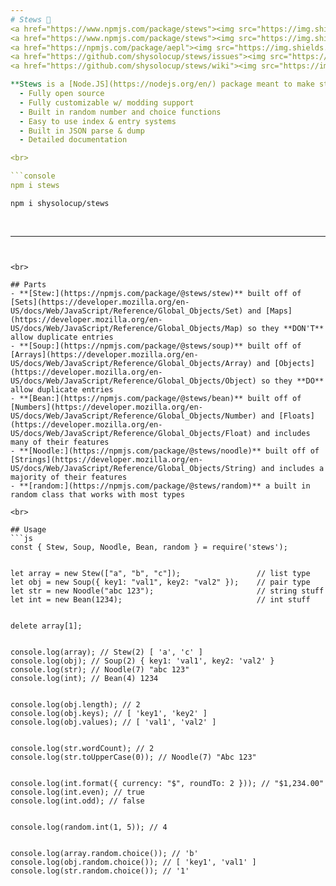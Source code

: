```yaml
---
# Stews 🍲
<a href="https://www.npmjs.com/package/stews"><img src="https://img.shields.io/npm/v/stews?style=flat&color=red&logo=npm&logoColor=white" alt="version" /></a>
<a href="https://www.npmjs.com/package/stews"><img src="https://img.shields.io/npm/dt/stews?style=flat&logo=docusign&logoColor=white" alt="downloads" /></a>
<a href="https://npmjs.com/package/aepl"><img src="https://img.shields.io/badge/powered%20by-aepl-a?color=blue&logo=npm&logoColor=white" alt="powered by aepl" /></a>
<a href="https://github.com/shysolocup/stews/issues"><img src="https://img.shields.io/github/issues/shysolocup/stews" alt="issues" /></a>
<a href="https://github.com/shysolocup/stews/wiki"><img src="https://img.shields.io/badge/docs-stews?color=purple&logo=github&logoColor=white" alt="docs" /></a>

**Stews is a [Node.JS](https://nodejs.org/en/) package meant to make storing data easier by mixing parts from common data types.**
  - Fully open source
  - Fully customizable w/ modding support
  - Built in random number and choice functions
  - Easy to use index & entry systems
  - Built in JSON parse & dump
  - Detailed documentation

<br>

```console
npm i stews
```
```console
npm i shysolocup/stews
```

<br>

---
```


<br>

## Parts
- **[Stew:](https://npmjs.com/package/@stews/stew)** built off of [Sets](https://developer.mozilla.org/en-US/docs/Web/JavaScript/Reference/Global_Objects/Set) and [Maps](https://developer.mozilla.org/en-US/docs/Web/JavaScript/Reference/Global_Objects/Map) so they **DON'T** allow duplicate entries
- **[Soup:](https://npmjs.com/package/@stews/soup)** built off of [Arrays](https://developer.mozilla.org/en-US/docs/Web/JavaScript/Reference/Global_Objects/Array) and [Objects](https://developer.mozilla.org/en-US/docs/Web/JavaScript/Reference/Global_Objects/Object) so they **DO** allow duplicate entries
- **[Bean:](https://npmjs.com/package/@stews/bean)** built off of [Numbers](https://developer.mozilla.org/en-US/docs/Web/JavaScript/Reference/Global_Objects/Number) and [Floats](https://developer.mozilla.org/en-US/docs/Web/JavaScript/Reference/Global_Objects/Float) and includes many of their features
- **[Noodle:](https://npmjs.com/package/@stews/noodle)** built off of [Strings](https://developer.mozilla.org/en-US/docs/Web/JavaScript/Reference/Global_Objects/String) and includes a majority of their features
- **[random:](https://npmjs.com/package/@stews/random)** a built in random class that works with most types

<br>

## Usage
```js
const { Stew, Soup, Noodle, Bean, random } = require('stews');


let array = new Stew(["a", "b", "c"]);                 // list type
let obj = new Soup({ key1: "val1", key2: "val2" });    // pair type
let str = new Noodle("abc 123");                       // string stuff
let int = new Bean(1234);                              // int stuff


delete array[1];


console.log(array); // Stew(2) [ 'a', 'c' ]
console.log(obj); // Soup(2) { key1: 'val1', key2: 'val2' }
console.log(str); // Noodle(7) "abc 123"
console.log(int); // Bean(4) 1234


console.log(obj.length); // 2
console.log(obj.keys); // [ 'key1', 'key2' ]
console.log(obj.values); // [ 'val1', 'val2' ]


console.log(str.wordCount); // 2
console.log(str.toUpperCase(0)); // Noodle(7) "Abc 123"


console.log(int.format({ currency: "$", roundTo: 2 })); // "$1,234.00"
console.log(int.even); // true
console.log(int.odd); // false


console.log(random.int(1, 5)); // 4


console.log(array.random.choice()); // 'b'
console.log(obj.random.choice()); // [ 'key1', 'val1' ]
console.log(str.random.choice()); // '1'
```
